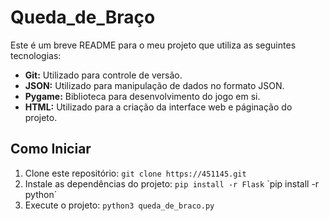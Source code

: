 # Queda_de_Braço

Este é um breve README para o meu projeto que utiliza as seguintes tecnologias:

- **Git:** Utilizado para controle de versão.
- **JSON:** Utilizado para manipulação de dados no formato JSON.
- **Pygame:** Biblioteca para desenvolvimento do jogo em si.
- **HTML:** Utilizado para a criação da interface web e páginação do projeto.

## Como Iniciar

1. Clone este repositório: `git clone https://451145.git`
2. Instale as dependências do projeto: `pip install -r Flask` `pip install -r python´
3. Execute o projeto: `python3 queda_de_braco.py`
